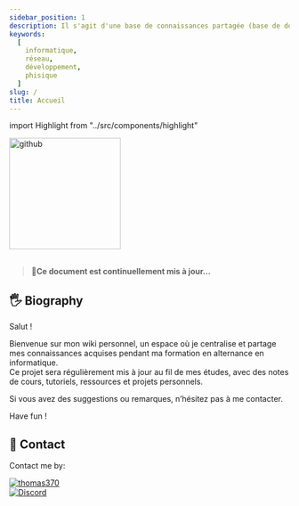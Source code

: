 ```yaml
---
sidebar_position: 1
description: Il s'agit d'une base de connaissances partagée (base de données Wiki), ayant pour but de partager des connaissances et des notes d'étude.
keywords:
  [
    informatique,
    réseau,
    développement,
    phisique
  ]
slug: /
title: Accueil
---
```


import Highlight from "../src/components/highlight"

<a href="https://github.com/thomas370/WikiWoop">
<img alt="github" className="Badges" src="https://img.shields.io/github/last-commit/thomas370/WikiWoop?label=Dernière%20mise%20à%20jour&logo=github&style=for-the-badge" width="200px"/>


</a>

<br/>
<br/>

> 🚀**Ce document est continuellement mis à jour...**

## 🖐 Biography

Salut !

Bienvenue sur mon wiki personnel, un espace où je centralise et partage mes connaissances acquises pendant ma formation en alternance en informatique.  
Ce projet sera régulièrement mis à jour au fil de mes études, avec des notes de cours, tutoriels, ressources et projets personnels.

Si vous avez des suggestions ou remarques, n’hésitez pas à me contacter.

Have fun !

## 📱 Contact

Contact me by:


  <a href="mailto:thomasbortolato5@gmail.com">
    <img className="Badges" alt="thomas370" src="https://img.shields.io/badge/Email-thomasbortolato5%40gmail.com-blue/?logo=Mail.Ru&color=13c2c2&labelColor=f5f5f5&logoColor=blue"/>
  </a>
<br/>
  <a href="https://discord.com/users/606100760660279296">
    <img className="Badges" alt="Discord" src="https://img.shields.io/badge/Me%20contacter%20sur-Discord-5865F2?logo=discord&logoColor=white&labelColor=2C2F33"/>
  </a>
